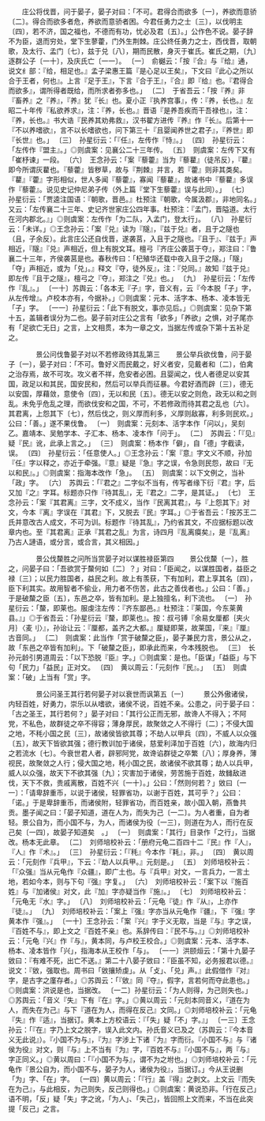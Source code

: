 <!-- { "loadSidebar": true } -->
　　庄公将伐晋，问于晏子，晏子对曰：「不可。君得合而欲多〔一〕，养欲而意骄〔二〕。得合而欲多者危，养欲而意骄者困。今君任勇力之士〔三〕，以伐明主〔四〕，若不济，国之福也，不德而有功，忧必及君〔五〕。」公作色不说。晏子辞不为臣，退而穷处，堂下生蓼藿，门外生荆棘。庄公终任勇力之士，西伐晋，取朝歌，及太行、孟门〔七〕，兹于兑〔八〕，期而民散，身灭于崔氏。崔氏之期，〔九〕逐群公子〔一十〕，及庆氏亡〔一一〕。
〔一〕　俞樾云：「按『合』与『给』通，说文纟部：『给，相足也。』孟子梁惠王篇『是心足以王矣』，下文曰『此心之所以合于王者，何也』。上言『足于王』，下言『合于王』，『合』即『给』也。『君得合而欲多』，谓所得者既给，而所求者弥多也。」
〔二〕　于省吾云：「按『养』非『畜养』之『养』，『养』犹『长』也。夏小正『执养宫事』，传：『养，长也。』左昭二十年传『私欲养求』，注：『养，长也。』晋语『是养吾疾而干吾禄也』，注：『养，长也。』书大诰『民养其劝弗救』，汉书翟方进传『养』作『长』。后第十一『不以养嗜欲』，言不以长嗜欲也，问下第三十『且婴闻养世之君子』，『养世』即『长世』也。」
〔三〕　孙星衍云：「『任』，左传作『恃』。」
〔四〕　孙星衍云：「左传作『盟主』。」◎则虞案：见襄公二十三年传。
〔五〕　则虞案：左传下又有「崔杼谏」一段。
〔六〕　王念孙云：「案『藜藿』当为『藜藋』（徒吊反），『藋』即今所谓灰藋也。『藜藿』皆秽草，故与『荆棘』并言，若『藿』则非其类矣。『藋』『藿』字形相似，世人多闻『藜藿』，寡闻『藜藋』，故诸书中『藜藋』多误作『藜藿』。说见史记仲尼弟子传（外上篇『堂下生藜藿』误与此同）。」
〔七〕　孙星衍云：「贾逵注国语：『朝歌，晋邑。』杜预注『朝歌，今属汲郡』，非地同名。」又云：「左传襄二十三年、史记齐世家庄公四年事。杜预注：『孟门，晋隘道。太行在河内郡北。』」◎则虞案：左传作「为二队，入孟门，登太行」。
〔八〕　孙星衍云：「未详。」◎王念孙云：「案『兑』读为『隧』，『兹于兑』者，且于之隧也（且，子余反）。此言庄公还自伐晋，遂袭莒，入且于之隧也。『且于』、『兹于』声相近，『隧』『兑』声相近，但上有脱文耳。檀弓『齐庄公袭莒于夺』，郑注曰：『鲁襄二十三年，齐侯袭莒是也。春秋传曰：「杞殖华还载中夜入且于之隧。」「隧」「夺」声相近，或为「兑」。』释文『夺，徒外反』，注：『兑同。』故知『兹于兑』即左传『且于之隧』，檀弓之『夺』，郑注之『兑』也。」
〔九〕　孙星衍云：「左传作『乱』。」
〔一十〕苏舆云：「各本无『子』字，音义有，云『今本脱「子」字，从左传增』。卢校本亦有，今据补。」◎则虞案：元本、活字本、杨本、凌本皆无「子」字。
〔一一〕孙星衍云：「此下有脱文，事亦见后。」◎则虞案：见杂下第十五，盖辑者误分为二也。晏子前对庄公之言有「欲多」「养欲」之惧，对子尾亦有「足欲亡无日」之言，上文相贯，本为一章之文，当据左传或杂下第十五补足之。



　　　　景公问伐鲁晏子对以不若修政待其乱第三
　　景公举兵欲伐鲁，问于晏子〔一〕，晏子对曰：「不可。鲁好义而民戴之，好义者安，见戴者和〔二〕，伯禽之治存焉，故不可攻。攻义者不祥，危安者必困。且婴闻之，伐人者德足以安其国，政足以和其民，国安民和，然后可以举兵而征暴。今君好酒而辟〔三〕，德无以安国，厚藉敛，意使令〔四〕，无以和民〔五〕。德无以安之则危，政无以和之则乱。未免乎危乱之理，而欲伐安和之国，不可，不若修政而待其君之乱也〔六〕。其君离，上怨其下〔七〕，然后伐之，则义厚而利多，义厚则敌寡，利多则民欢。」公曰：「善。」遂不果伐鲁。
〔一〕　则虞案：元刻本、活字本作「问以」，吴刻乙。嘉靖本、吴勉学本、子汇本、杨本、凌本作「问于」。
〔二〕　苏舆云：「『见』疑『民』讹，此承上言之。」
〔三〕　则虞案：杨本作「僻」，自「德」字截读，误。
〔四〕　孙星衍云：「任意使人。」◎王念孙云：「案『意』字文义不顺，孙加『任』字以释之，亦近于牵强。『意』疑是『急』字之误，令急则民怨，故曰『无以和民』。」◎则虞案：指海本改作「急」。
〔五〕　则虞案：以下文例之，当补「政」字。
〔六〕　苏舆云：「『君之』二字似不当有，传写者缘下衍『君』字，后又加『之』字耳。标题亦只作『待其乱』，无『君之』二字，是其证。」
〔七〕　王念孙云：「案『其君离』三字，文不成义，当作『民离其君』，与『上怨其下』对文，今本『离』字误在『其君』下，又脱去『民』字耳。」◎于省吾云：「按苏王二氏并意改古人成文，不可为训。标题作『待其乱』，乃约省其文，不应据标题以改章内也。至『其君离』正承『其君之乱』为言，诗四月『乱离瘼矣』，是『乱离』乃古人謰语，或分言，或合言，其义相因。」



　　　　景公伐斄胜之问所当赏晏子对以谋胜禄臣第四
　　景公伐斄〔一〕，胜之，问晏子曰：「吾欲赏于斄何如〔二〕？」对曰：「臣闻之，以谋胜国者，益臣之禄〔三〕；以民力胜国者，益民之利。故上有羡获，下有加利，君上享其名〔四〕，臣下利其实。故用智者不偷业，用力者不伤苦，此古之善伐者也。」公曰：「善。」于是破斄之臣〔五〕，东邑之卒，皆有加利。是上独擅名，利下流也。
〔一〕　孙星衍云：「斄，即莱也。服虔注左传：『齐东鄙邑。』杜预注：『莱国，今东莱黄县。』」◎于省吾云：「孙星衍云『斄，即莱也』。按：叔弓镈『余易女厘都｛夹火月｝〈麦刂〉』，孙诒让云：『厘都，盖齐之大都。』厘疑即莱，故莱国，『来』『厘』古音同。」
〔二〕　则虞案：此当作「赏于破斄之臣」，晏子兼民力言，景公从之，故「东邑之卒皆有加利」。下「破斄之臣」，即承此而来，今本残脱也。
〔三〕　长孙元龄引男道周云：「以下恐脱『臣』字。」◎则虞案：是也。「臣谋」「益臣」与下句「民力」「益民」正对文。
〔四〕　黄以周云：「元刻作『民』。」
〔五〕　则虞案：「破」上当有「赏」字。



　　　　景公问圣王其行若何晏子对以衰世而讽第五〔一〕
　　景公外傲诸侯，内轻百姓，好勇力，崇乐以从嗜欲，诸侯不说，百姓不亲。公患之，问于晏子曰：「古之圣王，其行若何？」晏子对曰：「其行公正而无邪，故谗人不得入；不阿党，不私色，故群徒之卒不得容；薄身厚民，故聚敛之人不得行〔二〕；不侵大国之地，不秏小国之民〔三〕，故诸侯皆欲其尊；不劫人以甲兵〔四〕，不威人以众强〔五〕，故天下皆欲其强；德行教训加于诸侯，慈爱利泽加于百姓〔六〕，故海内归之若流水〔七〕。今衰世君人者，辟邪阿党，故谗谄群徒之卒繁〔八〕；厚身养，薄视民，故聚敛之人行；侵大国之地，秏小国之民，故诸侯不欲其尊；劫人以兵甲，威人以众强，故天下不欲其强〔九〕；灾害加于诸侯，劳苦施于百姓，故雠敌进伐，天下不救，贵戚离散，百姓不兴〔一十〕。」公曰：「然则何若？」敓曰〔一一〕：「请卑辞重币，以说于诸侯，轻罪省功，以谢于百姓，其可乎？」公曰：「诺。」于是卑辞重币，而诸侯附，轻罪省功，而百姓亲，故小国入朝，燕鲁共贡。墨子闻之曰：「晏子知道，道在人为，而失为己〔一二〕。为人者重，自为者轻。景公自为，而小国不与，为人，而诸侯为役〔一三〕，则道在为人，而行在反己矣〔一四〕，故晏子知道矣　。」
〔一〕　则虞案：「其行」目录作「之行」，当据改。杨本无此章。
〔二〕　刘师培校补云：「册府元龟二百四十二『民』作『人』，『人』作『术』。」
〔三〕　孙星衍云：「『秏』今本作『耗』，非。」
〔四〕　黄以周云：「元刻作『兵甲』，下云：『劫人以兵甲。』元刻是。」
〔五〕　刘师培校补云：「『众强』当从元龟作『众疆』，即广土也。与『兵甲』对文，一言兵力，一言土地，若如今本，则与下句『强』字复。」
〔六〕　刘师培校补云：「案下以『施百姓』与『加诸侯』对文，此『加』字亦疑当作『施』。」
〔七〕　刘师培校补云：「元龟无『水』字。」
〔八〕　刘师培校补云：「元龟『徒』作『从』，上亦作『徒』。」
〔九〕　刘师培校补云：「案上『强』字亦当从元龟作『疆』，下『强』字黄本作『强』。」
〔一十〕王念孙云：「案『兴』字于义无取，当是『与』字之误，『百姓不与』，即上文之『百姓不亲』也。系辞传曰：『民不与。』」◎刘师培校补云：「元龟『兴』作『与』，黄本同，与卢校王校合。」◎则虞案：元本、活字本、杨本、凌本皆作「兴」，指海本从王校作「与」。
〔一一〕洪颐烜云：「第十九晏子敓曰：『有难不死，出亡不送。』第二十八晏子敓曰：『臣虽不知，必务报君以德。』说文：『敓，强取也。周书曰「敓攘矫虔」。从「攴」、「兑」声。』此假借作『对』字，是古字之廑存者。」◎苏舆云：「『敓』同『夺』，假字，言若何而夺此患也。」◎则虞案：洪说是也，当据改。
〔一二〕孙星衍云：「为人则得，为己则失也。」◎苏舆云：「音义『失』下有『在』字。」◎黄以周云：「元刻本同音义，『道在为人，而失在为己』与下『道在为人，而得在反己』文同。」◎刘师培校补云：「元龟『失』作『适』，当据订。黄本上方校语云：『「失」疑「不」字。』」
〔一三〕王念孙云：「『在』字乃上文之脱字，误入此文内。孙氏音义已及之（苏舆云：『今本音义无此说』）。『小国不为与』，『为』字涉上下诸『为』字而衍。『小国不与』与『诸侯为役』对文，则『与』上不当有『为』字，『百姓不与』『小国不与』，两『与』字正同义。」◎黄以周曰：「『小国不为与』，谓不为之坿也。」◎刘师培校补云：「元龟作『景公自为，而小国不与，晏子为人，诸侯为役』，当据订。」今从王说删「为」字、「在」字。
〔一四〕黄以周云：「『行』盖『得』之剥文。上文云『而失在为己』，与此相反，为己则失，反己则得也。」◎则虞案：黄说恐非。「行在反己」语不明，「反」疑「失」字之讹，「为人」、「失己」，皆回照上文而来，不当在此突提「反己」之言。



